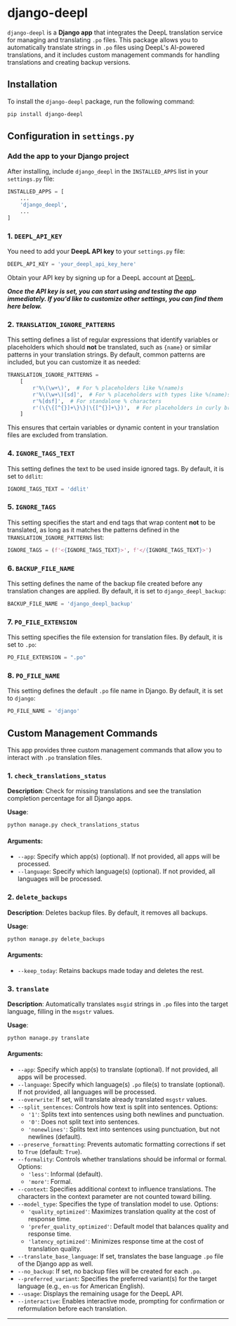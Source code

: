 
# django-deepl

`django-deepl` is a **Django app** that integrates the DeepL translation service for managing and translating `.po` files. This package allows you to automatically translate strings in `.po` files using DeepL's AI-powered translations, and it includes custom management commands for handling translations and creating backup versions.

## Installation

To install the `django-deepl` package, run the following command:

```bash
pip install django-deepl
```

## Configuration in `settings.py`

### Add the app to your Django project

After installing, include `django_deepl` in the `INSTALLED_APPS` list in your `settings.py` file:

```python
INSTALLED_APPS = [
    ...
    'django_deepl',
    ...
]
```

### 1. `DEEPL_API_KEY`

You need to add your **DeepL API key** to your `settings.py` file:

```python
DEEPL_API_KEY = 'your_deepl_api_key_here'
```

Obtain your API key by signing up for a DeepL account at [DeepL](https://www.deepl.com/signup).

***Once the API key is set, you can start using and testing the app immediately. If you'd like to customize other settings, you can find them here below.***

### 2. `TRANSLATION_IGNORE_PATTERNS`

This setting defines a list of regular expressions that identify variables or placeholders which should **not** be translated, such as `{name}` or similar patterns in your translation strings. By default, common patterns are included, but you can customize it as needed:

```python
TRANSLATION_IGNORE_PATTERNS = 
    [
        r'%\(\w+\)',  # For % placeholders like %(name)s
        r'%\(\w+\)[sd]',  # For % placeholders with types like %(name)s or %(count)d
        r'%[dsf]',  # For standalone % characters
        r'(\{\{[^{}]+\}\}|\{[^{}]+\})',  # For placeholders in curly braces like {{name}} or {count}
    ]
```

This ensures that certain variables or dynamic content in your translation files are excluded from translation.

### 4. `IGNORE_TAGS_TEXT`

This setting defines the text to be used inside ignored tags. By default, it is set to `ddlit`:

```python
IGNORE_TAGS_TEXT = 'ddlit'
```

### 5. `IGNORE_TAGS`

This setting specifies the start and end tags that wrap content **not** to be translated, as long as it matches the patterns defined in the `TRANSLATION_IGNORE_PATTERNS` list:

```python
IGNORE_TAGS = (f'<{IGNORE_TAGS_TEXT}>', f'</{IGNORE_TAGS_TEXT}>')
```

### 6. `BACKUP_FILE_NAME`

This setting defines the name of the backup file created before any translation changes are applied. By default, it is set to `django_deepl_backup`:

```python
BACKUP_FILE_NAME = 'django_deepl_backup'
```

### 7. `PO_FILE_EXTENSION`

This setting specifies the file extension for translation files. By default, it is set to `.po`:

```python
PO_FILE_EXTENSION = ".po"
```

### 8. `PO_FILE_NAME`

This setting defines the default `.po` file name in Django. By default, it is set to `django`:

```python
PO_FILE_NAME = 'django'
```

## Custom Management Commands

This app provides three custom management commands that allow you to interact with `.po` translation files.

### 1. `check_translations_status`

**Description**: Check for missing translations and see the translation completion percentage for all Django apps.

**Usage**:

```bash
python manage.py check_translations_status
```

#### Arguments:
- `--app`: Specify which app(s) (optional). If not provided, all apps will be processed.
- `--language`: Specify which language(s) (optional). If not provided, all languages will be processed.

### 2. `delete_backups`

**Description**: Deletes backup files. By default, it removes all backups.

**Usage**:

```bash
python manage.py delete_backups
```

#### Arguments:
- `--keep_today`: Retains backups made today and deletes the rest.

### 3. `translate`

**Description**: Automatically translates `msgid` strings in `.po` files into the target language, filling in the `msgstr` values.

**Usage**:

```bash
python manage.py translate
```

#### Arguments:
- `--app`: Specify which app(s) to translate (optional). If not provided, all apps will be processed.
- `--language`: Specify which language(s) `.po` file(s) to translate (optional). If not provided, all languages will be processed.
- `--overwrite`: If set, will translate already translated `msgstr` values.
- `--split_sentences`: Controls how text is split into sentences. Options:
  - `'1'`: Splits text into sentences using both newlines and punctuation.
  - `'0'`: Does not split text into sentences.
  - `'nonewlines'`: Splits text into sentences using punctuation, but not newlines (default).
- `--preserve_formatting`: Prevents automatic formatting corrections if set to `True` (default: `True`).
- `--formality`: Controls whether translations should be informal or formal. Options:
  - `'less'`: Informal (default).
  - `'more'`: Formal.
- `--context`: Specifies additional context to influence translations. The characters in the context parameter are not counted toward billing.
- `--model_type`: Specifies the type of translation model to use. Options:
  - `'quality_optimized'`: Maximizes translation quality at the cost of response time.
  - `'prefer_quality_optimized'`: Default model that balances quality and response time.
  - `'latency_optimized'`: Minimizes response time at the cost of translation quality.
- `--translate_base_language`: If set, translates the base language `.po` file of the Django app as well.
- `--no_backup`: If set, no backup files will be created for each `.po`.
- `--preferred_variant`: Specifies the preferred variant(s) for the target language (e.g., `en-us` for American English).
- `--usage`: Displays the remaining usage for the DeepL API.
- `--interactive`: Enables interactive mode, prompting for confirmation or reformulation before each translation.

---
